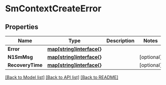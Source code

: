 # SmContextCreateError

## Properties
Name | Type | Description | Notes
------------ | ------------- | ------------- | -------------
**Error** | [**map[string]interface{}**](object.md) |  | 
**N1SmMsg** | [**map[string]interface{}**](object.md) |  | [optional] 
**RecoveryTime** | [**map[string]interface{}**](object.md) |  | [optional] 

[[Back to Model list]](../README.md#documentation-for-models) [[Back to API list]](../README.md#documentation-for-api-endpoints) [[Back to README]](../README.md)


